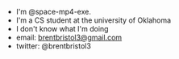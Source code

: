 - I'm @space-mp4-exe.
- I'm a CS student at the university of Oklahoma
- I don't know what I'm doing
- email: brentbristol3@gmail.com
- twitter: @brentbristol3
<!---
space-mp4-exe/space-mp4-exe is a ✨ special ✨ repository because its `README.md` (this file) appears on your GitHub profile.
You can click the Preview link to take a look at your changes.
--->
